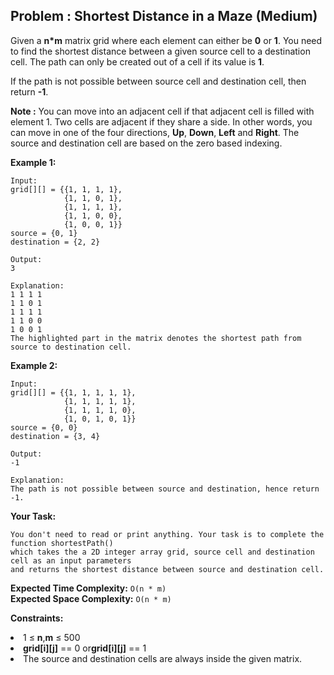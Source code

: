## Problem : Shortest Distance in a Maze (Medium)
Given a **n*m** matrix grid where each element can either be **0** or **1**. You need to find the shortest distance between a given source cell to a destination cell. The path can only be created out of a cell if its value is **1**.<br> 

If the path is not possible between source cell and destination cell, then return **-1**.

**Note :** You can move into an adjacent cell if that adjacent cell is filled with element 1. Two cells are adjacent if they share a side. In other words, you can move in one of the four directions, **Up**, **Down**, **Left** and **Right**. The source and destination cell are based on the zero based indexing.

**Example 1:**
```
Input:
grid[][] = {{1, 1, 1, 1},
            {1, 1, 0, 1},
            {1, 1, 1, 1},
            {1, 1, 0, 0},
            {1, 0, 0, 1}}
source = {0, 1}
destination = {2, 2}

Output:
3

Explanation:
1 1 1 1
1 1 0 1
1 1 1 1
1 1 0 0
1 0 0 1
The highlighted part in the matrix denotes the shortest path from source to destination cell.
```

**Example 2:**
```
Input:
grid[][] = {{1, 1, 1, 1, 1},
            {1, 1, 1, 1, 1},
            {1, 1, 1, 1, 0},
            {1, 0, 1, 0, 1}}
source = {0, 0}
destination = {3, 4}

Output:
-1

Explanation:
The path is not possible between source and destination, hence return -1.
```

**Your Task:**
```
You don't need to read or print anything. Your task is to complete the function shortestPath() 
which takes the a 2D integer array grid, source cell and destination cell as an input parameters 
and returns the shortest distance between source and destination cell.
```

**Expected Time Complexity:** ```O(n * m)```<br>
**Expected Space Complexity:** ```O(n * m)```

**Constraints:**
<li>1 ≤ <b>n</b>,<b>m</b> ≤ 500</li>
<li><b>grid[i][j]</b> == 0 or<b>grid[i][j]</b> ==  1</li>
<li>The source and destination cells are always inside the given matrix.</li>


